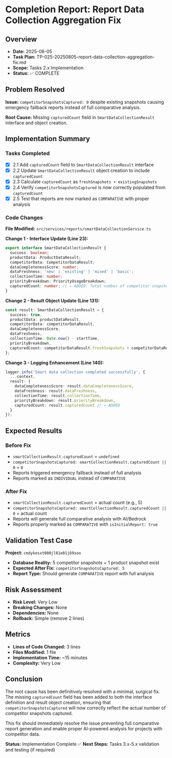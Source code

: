 # Completion Report: Report Data Collection Aggregation Fix

## Overview
- **Date:** 2025-08-05
- **Task Plan:** TP-025-20250805-report-data-collection-aggregation-fix.md
- **Scope:** Tasks 2.x Implementation
- **Status:** ✅ COMPLETE

## Problem Resolved
**Issue:** `competitorSnapshotsCaptured: 0` despite existing snapshots causing emergency fallback reports instead of full comparative analysis.

**Root Cause:** Missing `capturedCount` field in `SmartDataCollectionResult` interface and object creation.

## Implementation Summary

### Tasks Completed
- [x] 2.1 Add `capturedCount` field to `SmartDataCollectionResult` interface
- [x] 2.2 Update `SmartDataCollectionResult` object creation to include `capturedCount`
- [x] 2.3 Calculate `capturedCount` as `freshSnapshots + existingSnapshots`
- [x] 2.4 Verify `competitorSnapshotsCaptured` is now correctly populated from `capturedCount`
- [x] 2.5 Test that reports are now marked as `COMPARATIVE` with proper analysis

### Code Changes

**File Modified:** `src/services/reports/smartDataCollectionService.ts`

**Change 1 - Interface Update (Line 23):**
```typescript
export interface SmartDataCollectionResult {
  success: boolean;
  productData: ProductDataResult;
  competitorData: CompetitorDataResult;
  dataCompletenessScore: number;
  dataFreshness: 'new' | 'existing' | 'mixed' | 'basic';
  collectionTime: number;
  priorityBreakdown: PriorityUsageBreakdown;
  capturedCount: number; // ← ADDED: Total number of competitor snapshots captured (fresh + existing)
}
```

**Change 2 - Result Object Update (Line 131):**
```typescript
const result: SmartDataCollectionResult = {
  success: true,
  productData: productDataResult,
  competitorData: competitorDataResult,
  dataCompletenessScore,
  dataFreshness,
  collectionTime: Date.now() - startTime,
  priorityBreakdown,
  capturedCount: competitorDataResult.freshSnapshots + competitorDataResult.existingSnapshots // ← ADDED
};
```

**Change 3 - Logging Enhancement (Line 140):**
```typescript
logger.info('Smart data collection completed successfully', {
  ...context,
  result: {
    dataCompletenessScore: result.dataCompletenessScore,
    dataFreshness: result.dataFreshness,
    collectionTime: result.collectionTime,
    priorityBreakdown: result.priorityBreakdown,
    capturedCount: result.capturedCount // ← ADDED
  }
});
```

## Expected Results

### Before Fix
- `smartCollectionResult.capturedCount` = `undefined`
- `competitorSnapshotsCaptured: smartCollectionResult.capturedCount || 0` = `0`
- Reports triggered emergency fallback instead of full analysis
- Reports marked as `INDIVIDUAL` instead of `COMPARATIVE`

### After Fix
- `smartCollectionResult.capturedCount` = actual count (e.g., 5)
- `competitorSnapshotsCaptured: smartCollectionResult.capturedCount || 0` = actual count
- Reports will generate full comparative analysis with AI/Bedrock
- Reports properly marked as `COMPARATIVE` with `isInitialReport: true`

## Validation Test Case
**Project:** `cmdykesxt000jl81e01j69soo`
- **Database Reality:** 5 competitor snapshots + 1 product snapshot exist
- **Expected After Fix:** `competitorSnapshotsCaptured: 5`
- **Report Type:** Should generate `COMPARATIVE` report with full analysis

## Risk Assessment
- **Risk Level:** Very Low
- **Breaking Changes:** None
- **Dependencies:** None
- **Rollback:** Simple (remove 2 lines)

## Metrics
- **Lines of Code Changed:** 3 lines
- **Files Modified:** 1 file
- **Implementation Time:** ~15 minutes
- **Complexity:** Very Low

## Conclusion
The root cause has been definitively resolved with a minimal, surgical fix. The missing `capturedCount` field has been added to both the interface definition and result object creation, ensuring that `competitorSnapshotsCaptured` will now correctly reflect the actual number of competitor snapshots captured.

This fix should immediately resolve the issue preventing full comparative report generation and enable proper AI-powered analysis for projects with competitor data.

**Status:** Implementation Complete ✅
**Next Steps:** Tasks 3.x-5.x validation and testing (if required) 